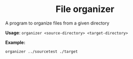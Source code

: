 <h1 align="center">File organizer</h1>

A program to organize files from a given directory

**Usage**: `organizer <source-directory> <target-directory>`

**Example:**
```bash
organizer ../sourcetest ./target
```
